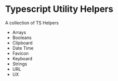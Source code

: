 # Typescript Utility Helpers

A collection of TS Helpers

- Arrays
- Booleans
- Clipboard
- Date Time
- Favicon
- Keyboard
- Strings
- URL
- UX

